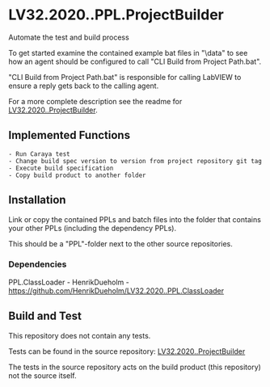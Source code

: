 # LV32.2020..PPL.ProjectBuilder
Automate the test and build process

To get started examine the contained example bat files in "\data" to see how an agent should be configured to call "CLI Build from Project Path.bat".

"CLI Build from Project Path.bat" is responsible for calling LabVIEW to ensure a reply gets back to the calling agent.


For a more complete description see the readme for [LV32.2020..ProjectBuilder][1].


## Implemented Functions
```
- Run Caraya test
- Change build spec version to version from project repository git tag
- Execute build specification
- Copy build product to another folder
```


## Installation
Link or copy the contained PPLs and batch files into the folder that contains your other PPLs (including the dependency PPLs).

This should be a "PPL"-folder next to the other source repositories.


### Dependencies
PPL.ClassLoader - HenrikDueholm - https://github.com/HenrikDueholm/LV32.2020..PPL.ClassLoader


## Build and Test
This repository does not contain any tests. 


Tests can be found in the source repository: [LV32.2020..ProjectBuilder][1]

The tests in the source repository acts on the build product (this repository) not the source itself.



[1]: https://github.com/HenrikDueholm/LV32.2020..ProjectBuilder